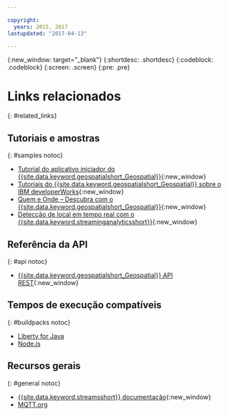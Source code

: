 ```yaml
---

copyright:
  years: 2015, 2017
lastupdated: "2017-04-13"

---
```


<!-- Attribute definitions -->
{:new_window: target="_blank"}
{:shortdesc: .shortdesc}
{:codeblock: .codeblock}
{:screen: .screen}
{:pre: .pre}

# Links relacionados
{: #related_links}

## Tutoriais e amostras
{: #samples notoc}

* [Tutorial do aplicativo iniciador do {{site.data.keyword.geospatialshort_Geospatial}}](https://www.ibm.com/developerworks/library/mo-monitordevices-app/index.html){:new_window}
* [Tutoriais do {{site.data.keyword.geospatialshort_Geospatial}} sobre o IBM developerWorks](http://www.ibm.com/developerworks/topics/geospatial%20analytics%20service){:new_window}
* [Quem e Onde – Descubra com o {{site.data.keyword.geospatialshort_Geospatial}}](https://developer.ibm.com/bluemix/2014/12/17/find-bluemix-geospatial-analytics){:new_window}
* [Detecção de local em tempo real com o {{site.data.keyword.streaminganalyticsshort}}](https://developer.ibm.com/bluemix/2016/05/27/real-time-hangout-detection/){:new_window}


## Referência da API
{: #api notoc}

* [{{site.data.keyword.geospatialshort_Geospatial}} API REST](https://console.ng.bluemix.net/apidocs/246){:new_window}

## Tempos de execução compatíveis
{: #buildpacks notoc}

* [Liberty for Java](/docs/runtimes/liberty/index.html#liberty)
* [Node.js](/docs/runtimes/nodejs/index.html#nodejs)

## Recursos gerais

{: #general notoc}
* [{{site.data.keyword.streamsshort}} documentação](http://www.ibm.com/support/knowledgecenter/SSCRJU_4.2.1/com.ibm.streams.welcome.doc/doc/kc-homepage.html){:new_window}
* [MQTT.org](http://mqtt.org/)
